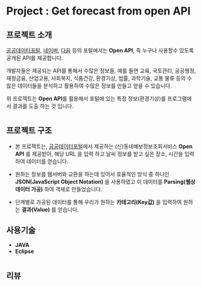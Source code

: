 # Project : Get forecast from open API

## 프로젝트 소개

[공공데이터포털](https://www.data.go.kr/), [네이버](http://openapi.naver.com), [다음](http://dna.daum.net/apis/) 등의 포털에서는 **Open API**,  즉 누구나 사용할수 있도록 공개된 API를 제공합니다.

개발자들은 제공되는 API를 통해서 수많은 정보들, 예를 들면 교육, 국토관리, 공공행정, 재정금융, 산업고용, 사회복지, 식품건강, 환경기상,
법률, 과학기술, 교통 물류 등의 수많은 데이터들을 분석하고 활용하여 수많은 정보를 만들고 얻을 수 있습니다.

위 프로젝트는 **Open API**를 활용해서 포털에 있는 특정 정보(환경기상)를 프로그램에서 결과를 도출 하는 것 입니다.  
#


## 프로젝트 구조

- 본 프로젝트는, [공공데이터포털]( www.data.go.kr)에서 제공하는 (신)동네예보정보조회서비스 **Open API** 를 제공받아, 해당 URL 을 입력
    하고 날씨 정보를 받고 싶은 장소, 시간을 입력하여 데이터를 얻습니다.
    
- 원하는 정보를 웹서버와 교환을 하는데 있어서 효율적인 방식 중 하나인 **JSON(JavaScript Object Notation)** 을 사용하였고 이 데이터를 **Parsing(웹상 데이터 가공)** 하여 객체로 만들었습니다.

- 단계별로 가공된 데이터를 통해 우리가 원하는 **카테고리(Key값)** 을 입력하여 원하는 **결과(Value)** 를 얻습니다.

## 사용기술
- **JAVA**
- **Eclipse**  
#


## 리뷰


